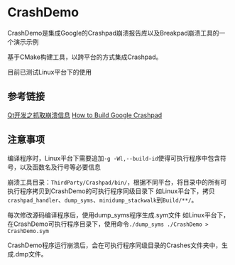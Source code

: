 # CrashDemo

CrashDemo是集成Google的Crashpad崩溃报告库以及Breakpad崩溃工具的一个演示示例

基于CMake构建工具，以跨平台的方式集成Crashpad。

目前已测试Linux平台下的使用

## 参考链接

[Qt开发之抓取崩溃信息](https://blog.51cto.com/u_15854865/5811230)
[How to Build Google Crashpad](https://docs.bugsplat.com/introduction/getting-started/integrations/cross-platform/crashpad/how-to-build-google-crashpad)


## 注意事项

编译程序时，Linux平台下需要追加`-g -Wl,--build-id`使得可执行程序中包含符号，以及函数名及行号等必要信息

崩溃工具目录：`ThirdParty/Crashpad/bin/`，根据不同平台，将目录中的所有可执行程序拷贝到CrashDemo的可执行程序同级目录下
如Linux平台下，拷贝`crashpad_handler`、`dump_syms`、`minidump_stackwalk`到`Build/**/`。

每次修改源码编译程序后，使用dump_syms程序生成.sym文件
如Linux平台下，在CrashDemo可执行程序目录下，使用命令`./dump_syms ./CrashDemo > CrashDemo.sym`

CrashDemo程序运行崩溃后，会在可执行程序同级目录的Crashes文件夹中，生成.dmp文件。

